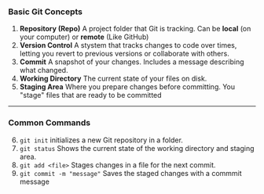 ### **Basic Git Concepts**

1.  **Repository (Repo)**
    A project folder that Git is tracking. Can be
    **local** (on your computer) or
    **remote** (Like GitHub)
2.  **Version Control**
    A stystem that tracks changes to code
    over times, letting you revert to previous versions or collaborate with
    others.
3.  **Commit**
    A snapshot of your changes. Includes a
    message describing what changed.
4.  **Working Directory**
    The current state of your files on
    disk.
5.  **Staging Area**
    Where you prepare changes before
    committing. You "stage" files that are
    ready to be committed

---

### **Common Commands**

6. `git init`
   initializes a new Git repository in a
   folder.
7. `git status`
   Shows the current state of the working
   directory and staging area.
8. `git add <file>`
   Stages changes in a file for the next
   commit.
9. `git commit -m "message"`
   Saves the staged changes with a commmit
   message
